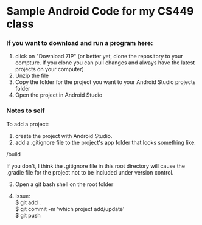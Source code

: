 # Sample Android Code for my CS449 class

<h3>If you want to download and run a program here:</h3>

1. click on "Download ZIP" (or better yet, clone the repository to your compture. If you clone you can pull changes and always have the latest projects on your computer)
2. Unzip the file
3. Copy the folder for the project you want to your Android Studio projects folder
4. Open the project in Android Studio

<h3>Notes to self</h3>

To add a project:

1. create the project with Android Studio.
2. add a .gitignore file to the project's app folder that looks something like:

/build

If you don't, I think the .gitignore file in this root directory will cause the .gradle file for the project not to be included under version control.

3. Open a git bash shell on the root folder

4. Issue:<br/>
   $ git add .<br/>
   $ git commit -m 'which project add/update'<br/>
   $ git push<br/>
